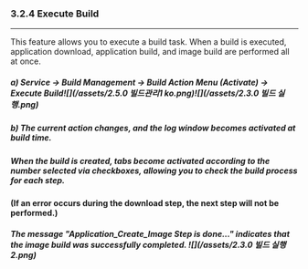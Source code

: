 ### 3.2.4 Execute Build

---

This feature allows you to execute a build task. When a build is executed, application download, application build, and image build are performed all at once.

##### **a\) Service → Build Management → Build Action Menu (Activate) → Execute Build**![](/assets/2.5.0 빌드관리1 ko.png)![](/assets/2.3.0 빌드 실행.png)

##### b\) The current action changes, and the log window becomes activated at build time.

##### When the build is created, tabs become activated according to the number selected via checkboxes, allowing you to check the build process for each step.

**\(If an error occurs during the download step, the next step will not be performed.\)**

##### The message "Application_Create_Image Step is done..." indicates that the image build was successfully completed. ![](/assets/2.3.0 빌드 실행2.png)

##### 

##### 



